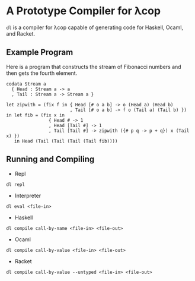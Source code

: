 # A Prototype Compiler for λcop

`dl` is a compiler for λcop capable of generating code for Haskell, Ocaml, and
Racket.

## Example Program

Here is a program that constructs the stream of Fibonacci numbers and then gets
the fourth element.

```
codata Stream a
  { Head : Stream a -> a
  , Tail : Stream a -> Stream a }

let zipwith = (fix f in { Head [# o a b] -> o (Head a) (Head b)
                        , Tail [# o a b] -> f o (Tail a) (Tail b) })
in let fib = (fix x in
                { Head # -> 1
    	        , Head [Tail #] -> 1
                , Tail [Tail #] -> zipwith ({# p q -> p + q}) x (Tail x) })
   in Head (Tail (Tail (Tail (Tail fib))))
```

## Running and Compiling

* Repl
```
dl repl
```

* Interpreter
```
dl eval <file-in>
```

* Haskell
```
dl compile call-by-name <file-in> <file-out>
```

* Ocaml
```
dl compile call-by-value <file-in> <file-out>
```

* Racket
```
dl compile call-by-value --untyped <file-in> <file-out>
```
